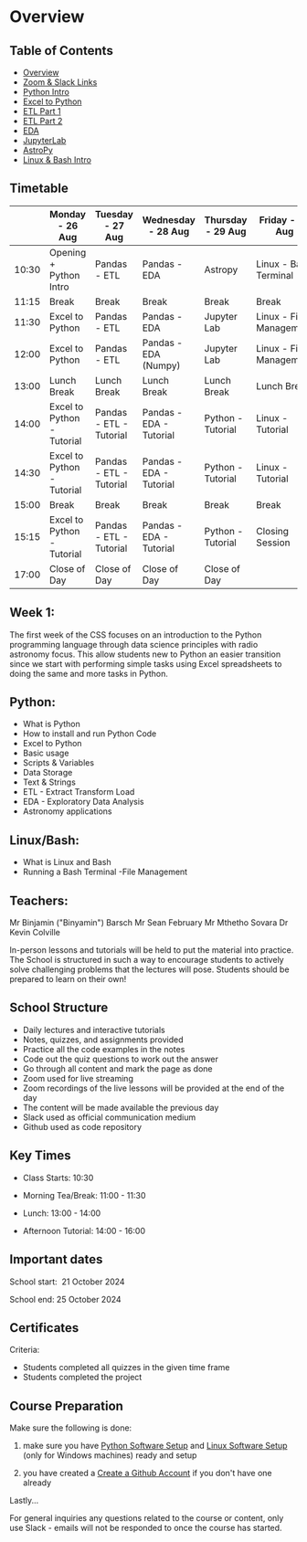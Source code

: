 # Overview

## Table of Contents

- [Overview](#overview)
- [Zoom & Slack Links](https://github.com/CHPC-Training/dara-coding-school/blob/main/content/1.%20zoom_and_slack_links.md)
- [Python Intro](https://github.com/CHPC-Training/dara-coding-school/blob/main/content/2.%20Python_Intro.md)
- [Excel to Python](https://github.com/CHPC-Training/dara-coding-school/blob/main/content/3.%20Excel%20to%20Python.md)
- [ETL Part 1](https://github.com/CHPC-Training/dara-coding-school/blob/main/content/4.%20ETL_Part_1.md)
- [ETL Part 2](https://github.com/CHPC-Training/dara-coding-school/blob/main/content/5.%20ETL_Part_2.md)
- [EDA](https://github.com/CHPC-Training/dara-coding-school/blob/main/content/6.%20EDA.md)
- [JupyterLab](https://github.com/CHPC-Training/dara-coding-school/blob/main/content/7.%20JupyterLab.md)
- [AstroPy](https://github.com/CHPC-Training/dara-coding-school/blob/main/content/8.%20Astropy.md)
- [Linux & Bash Intro](https://github.com/CHPC-Training/dara-coding-school/blob/main/content/9.%20Linux_Bash_Intro.md)

 
## Timetable

|         | Monday - 26 Aug       | Tuesday - 27 Aug      | Wednesday - 28 Aug    | Thursday - 29 Aug      | Friday - 30 Aug        |
|---------|-----------------------|-----------------------|-----------------------|------------------------|------------------------|
| 10:30   | Opening + Python Intro | Pandas - ETL          | Pandas - EDA           | Astropy                | Linux - Bash Terminal  |
| 11:15   | Break                  | Break                 | Break                  | Break                  | Break                  |
| 11:30   | Excel to Python        | Pandas - ETL          | Pandas - EDA           | Jupyter Lab            | Linux - File Management|
| 12:00   | Excel to Python        | Pandas - ETL          | Pandas - EDA (Numpy)   | Jupyter Lab            | Linux - File Management|
| 13:00   | Lunch Break            | Lunch Break           | Lunch Break            | Lunch Break            | Lunch Break            |
| 14:00   | Excel to Python - Tutorial | Pandas - ETL - Tutorial | Pandas - EDA - Tutorial | Python - Tutorial     | Linux - Tutorial       |
| 14:30   | Excel to Python - Tutorial | Pandas - ETL - Tutorial | Pandas - EDA - Tutorial | Python - Tutorial     | Linux - Tutorial       |
| 15:00   | Break                  | Break                 | Break                  | Break                  | Break                  |
| 15:15   | Excel to Python - Tutorial | Pandas - ETL - Tutorial | Pandas - EDA - Tutorial | Python - Tutorial     | Closing Session        |
| 17:00   | Close of Day           | Close of Day          | Close of Day           | Close of Day           |            |


## Week 1:

The first week of the CSS focuses on an introduction to the Python programming language through data science principles with radio astronomy focus. This allow students new to Python an easier transition since we start with performing simple tasks using Excel spreadsheets to doing the same and more tasks in Python.

## Python:

- What is Python
- How to install and run Python Code
- Excel to Python
- Basic usage
- Scripts & Variables
- Data Storage
- Text & Strings
- ETL - Extract Transform Load
- EDA - Exploratory Data Analysis
- Astronomy applications

## Linux/Bash:

- What is Linux and Bash
- Running a Bash Terminal
-File Management

## Teachers:

Mr Binjamin ("Binyamin") Barsch
Mr Sean February
Mr Mthetho Sovara
Dr Kevin Colville 

In-person lessons and tutorials will be held to put the material into practice. The School is structured in such a way to encourage students to actively solve challenging problems that the lectures will pose. Students should be prepared to learn on their own!

## School Structure

- Daily lectures and interactive tutorials
- Notes, quizzes, and assignments provided
- Practice all the code examples in the notes
- Code out the quiz questions to work out the answer
- Go through all content and mark the page as done
- Zoom used for live streaming
- Zoom recordings of the live lessons will be provided at the end of the day
- The content will be made available the previous day
- Slack used as official communication medium
- Github used as code repository

## Key Times

- Class Starts: 10:30

- Morning Tea/Break: 11:00 - 11:30

- Lunch: 13:00 - 14:00

- Afternoon Tutorial: 14:00 - 16:00

## Important dates

School start:  21 October 2024

School end: 25 October 2024

## Certificates

Criteria:

- Students completed all quizzes in the given time frame
- Students completed the project

## Course Preparation

Make sure the following is done:

1. make sure you have [Python Software Setup](https://canvas.instructure.com/courses/9909724/modules/items/113086649) and [Linux Software Setup](https://canvas.instructure.com/courses/9909724/modules/items/113086650) (only for Windows machines) ready and setup

2. you have created a [Create a Github Account](https://canvas.instructure.com/courses/9909724/modules/items/113086651) if you don't have one already

Lastly...

For general inquiries any questions related to the course or content, only use Slack - emails will not be responded to once the course has started.
